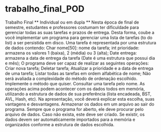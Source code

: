 # trabalho_final_POD
 Trabalho Final ** Individual ou em dupla **  Nesta época de final de semestre, estudantes e professores costumam ter dificuldade para gerenciar todas as suas tarefas e prazos de entrega. Desta forma, coube a você implementar um programa para gerenciar uma lista de tarefas (to do list) a ser persistida em disco.  Uma tarefa é representada por uma estrutura de dados contendo:  Char nome[50]: nome da tarefa; int prioridade: armazena os valores 1 (baixa), 2 (média) ou 3 (alta); Date entrega: armazena a data de entrega da tarefa (Date é uma estrutura que possui dia e mês);  O programa deve ser capaz de realizar as seguintes operações:  Criar nova tarefa; Deletar tarefa; Atualizar a prioridade e a data de entrega de uma tarefa; Listar todas as tarefas em ordem alfabética de nome; Não será avaliada a complexidade do método de ordenação escolhido. Implemente o método que quiser. Consultar uma tarefa pelo nome. As operações acima podem acontecer com os dados todos em memória, utilizando a estrutura de dados de sua preferência (lista encadeada, BST, AVL, Hash, etc). Na apresentação, você deverá explicar esta escolha, suas vantagens e desvantagens.  Armazenar os dados em um arquivo ao sair do programa.  Sempre que o programa for aberto, ele deve procurar pelo arquivo de dados. Caso não exista, este deve ser criado. Se existir, os dados devem ser automaticamente importados para a memória e organizados conforme a estrutura de dados escolhida.
